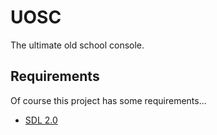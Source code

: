 # UOSC

The ultimate old school console.


## Requirements

Of course this project has some requirements...

  - [SDL 2.0](http://libsdl.org/)
